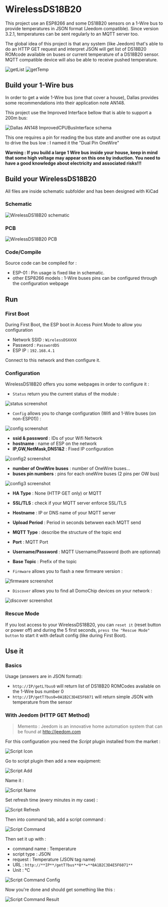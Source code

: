 # WirelessDS18B20

This project use an ESP8266 and some DS18B20 sensors on a 1-Wire bus to provide temperatures in JSON format (Jeedom compatible).
Since version 3.2.1, temperatures can be sent regularly to an MQTT server too.

The global idea of this project is that any system (like Jeedom) that's able to do an HTTP GET request and interpret JSON will get list of DS18B20 ROMcode available on buses or current temperature of a DS18B20 sensor.
MQTT compatible device will also be able to receive pushed temperature.

![getList](https://raw.github.com/Domochip/Wireless-DS18B20-Bus/master/img/getL.jpg) ![getTemp](https://raw.github.com/Domochip/Wireless-DS18B20-Bus/master/img/getT.jpg)

## Build your 1-Wire bus

In order to get a wide 1-Wire bus (one that cover a house), Dallas provides some recommendations into their application note AN148.

This project use the Improved Interface bellow that is able to support a 200m bus:

![Dallas AN148 ImprovedCPUBusInterface schema](https://raw.github.com/Domochip/Wireless-DS18B20-Bus/master/img/AN148-ImprovedCPUBusInterface.jpg)

This one requires a pin for reading the bus state and another one as output to drive the bus low : I named it the "Dual Pin OneWire"

**Warning : If you build a large 1 Wire bus inside your house, keep in mind that some high voltage may appear on this one by induction. You need to have a good knowledge about electricity and associated risks!!!**

## Build your WirelessDS18B20

All files are inside schematic subfolder and has been designed with KiCad

### Schematic

![WirelessDS18B20 schematic](https://raw.github.com/Domochip/Wireless-DS18B20-Bus/master/img/schematic.jpg)

### PCB

![WirelessDS18B20 PCB](https://raw.github.com/Domochip/Wireless-DS18B20-Bus/master/img/pcb.jpg)

### Code/Compile

Source code can be compiled for :

- ESP-01 : Pin usage is fixed like in schematic.
- other ESP8266 models : 1-Wire buses pins can be configured through the configuration webpage

## Run

### First Boot

During First Boot, the ESP boot in Access Point Mode to allow you configuration

- Network SSID : `WirelessDSXXXX`
- Password : `PasswordDS`
- ESP IP : `192.168.4.1`

Connect to this network and then configure it.

### Configuration

WirelessDS18B20 offers you some webpages in order to configure it :

- `Status` return you the current status of the module :

![status screenshot](https://raw.github.com/Domochip/Wireless-DS18B20-Bus/master/img/status.png)

- `Config` allows you to change configuration (Wifi and 1-Wire buses (on non-ESP01)) :

![config screenshot](https://raw.github.com/Domochip/Wireless-DS18B20-Bus/master/img/config.png)

- **ssid & password** : IDs of your Wifi Network
- **hostname** : name of ESP on the network
- **IP,GW,NetMask,DNS1&2** : Fixed IP configuration

![config2 screenshot](https://raw.github.com/Domochip/Wireless-DS18B20-Bus/master/img/config2.png)

- **number of OneWire buses** : number of OneWire buses...
- **buses pin numbers** : pins for each oneWire buses (2 pins per OW bus)

![config3 screenshot](https://raw.github.com/Domochip/Wireless-DS18B20-Bus/master/img/config3.png)

- **HA Type** : None (HTTP GET only) or MQTT
- **SSL/TLS** : check if your MQTT server enforce SSL/TLS
- **Hostname** : IP or DNS name of your MQTT server
- **Upload Period** : Period in seconds betwwen each MQTT send
- **MQTT Type** : describe the structure of the topic end
- **Port** : MQTT Port
- **Username/Password** : MQTT Username/Password (both are optionnal)
- **Base Topic** : Prefix of the topic

- `Firmware` allows you to flash a new firmware version :

![firmware screenshot](https://raw.github.com/Domochip/Wireless-DS18B20-Bus/master/img/firmware.png)

- `Discover` allows you to find all DomoChip devices on your network :

![discover screenshot](https://raw.github.com/Domochip/Wireless-DS18B20-Bus/master/img/discover.png)

### Rescue Mode

If you lost access to your WirelessDS18B20, you can `reset it` (reset button or power off) and during the 5 first seconds, `press the "Rescue Mode" button` to start it with default config (like during First Boot).

## Use it

### Basics

Usage (answers are in JSON format):

- `http://IP/getL?bus0` will return list of DS18B20 ROMCodes available on the 1-Wire bus number 0
- `http://IP/getT?bus0=0A1B2C3D4E5F6071` will return simple JSON with temperature from the sensor

### With Jeedom (HTTP GET Method)

> Memento : Jeedom is an innovative home automation system that can be found at <http://jeedom.com>

For this configuration you need the *Script* plugin installed from the market :

![Script Icon](https://raw.github.com/Domochip/Wireless-DS18B20-Bus/master/img/JeedomScriptIcon.png)

Go to script plugin then add a new equipment:

![Script Add](https://raw.github.com/Domochip/Wireless-DS18B20-Bus/master/img/JeedomScriptAdd.png)

Name it :

![Script Name](https://raw.github.com/Domochip/Wireless-DS18B20-Bus/master/img/JeedomScriptName.png)

Set refresh time (every minutes in my case) :

![Script Refresh](https://raw.github.com/Domochip/Wireless-DS18B20-Bus/master/img/JeedomScriptRefresh.png)

Then into command tab, add a script command :

![Script Command](https://raw.github.com/Domochip/Wireless-DS18B20-Bus/master/img/JeedomScriptAddCmd.png)

Then set it up with :

- command name : Temperature
- script type : JSON
- request : Temperature (JSON tag name)
- URL : `http://**IP**/getT?bus**0**=**0A1B2C3D4E5F6071**`
- Unit : °C

![Script Command Config](https://raw.github.com/Domochip/Wireless-DS18B20-Bus/master/img/JeedomScriptCmdConfig.png)

Now you're done and should get something like this :

![Script Command Result](https://raw.github.com/Domochip/Wireless-DS18B20-Bus/master/img/JeedomScriptResult.png)